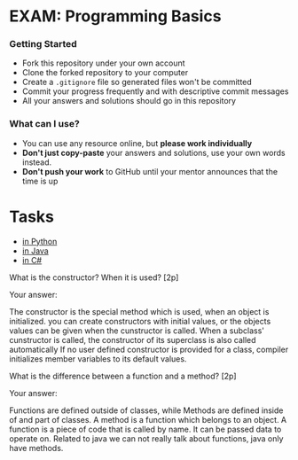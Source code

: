# EXAM: Programming Basics

### Getting Started
 - Fork this repository under your own account
 - Clone the forked repository to your computer
 - Create a `.gitignore` file so generated files won't be committed
 - Commit your progress frequently and with descriptive commit messages
 - All your answers and solutions should go in this repository

### What can I use?
- You can use any resource online, but **please work individually**
- **Don't just copy-paste** your answers and solutions, use your own words instead.
- **Don't push your work** to GitHub until your mentor announces that the time is up


# Tasks
- [in Python](python.md)
- [in Java](java.md)
- [in C#](cs.md)

What is the constructor? When it is used? [2p]

Your answer:

The constructor is the special method which is used, when an object is initialized. you can create constructors with initial values, or the objects values can be given when the cunstructor is called.
When a subclass' cunstructor is called, the constructor of its superclass is also called automatically
If no user defined constructor is provided for a class, compiler initializes member variables to its default values.

What is the difference between a function and a method? [2p]

Your answer:

Functions are defined outside of classes, while Methods are defined inside of and part of classes.
A method is a function which belongs to an object.
A function is a piece of code that is called by name. It can be passed data to operate on.
Related to java we can not really talk about functions, java only have methods. 

